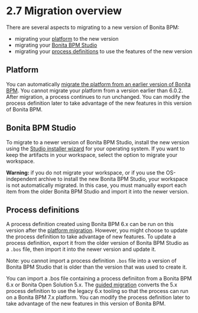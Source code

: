 # 2.7 Migration overview

There are several aspects to migrating to a new version of Bonita BPM: 

* migrating your [platform](#platform) to the new version
* migrating your [Bonita BPM Studio](#studio)
* migrating your [process definitions](#procdef) to use the features of the new version

## Platform

You can automatically [migrate the platform from an earlier version of Bonita BPM](/migrate-from-an-earlier-version-of-bonita-bpm.html). You cannot migrate your platform from a version earlier than 6.0.2\. 
After migration, a process continues to run unchanged. You can modify the process definition later to take advantage of the new features in this version of Bonita BPM.

## Bonita BPM Studio

To migrate to a newer version of Bonita BPM Studio, install the new version using the [Studio installer wizard](/bonita-bpm-studio-installation.html#installer) for your operating system.
If you want to keep the artifacts in your workspace, select the option to migrate your workspace. 

**Warning:** if you do not migrate your workspace, or if you use the OS-independent archive to install the new Bonita BPM Studio, 
your workspace is not automatically migrated. In this case, you must manually export each item from the older Bonita BPM Studio and import it into the newer version. 

## Process definitions

A process definition created using Bonita BPM 6.x can be run on this version after the [platform migration](/migrate-from-an-earlier-version-of-bonita-bpm.html). 
However, you might choose to update the process definition to take advantage of new features. 
To update a process definition, export it from the older version of Bonita BPM Studio as a `.bos` file, then import it into the 
newer version and update it.

Note: you cannot import a process definition `.bos` file into a version of Bonita BPM Studio that is older than the version 
that was used to create it.

You can import a .bos file containing a process definiiton from a Bonita BPM 6.x or Bonita Open Solution 5.x. 
The [guided migration](/migrate-a-process-from-bonita-open-solution-5x.html) converts the 5.x process definition to use the legacy 6.x tooling so that the process can run on a Bonita BPM 7.x platform. 
You can modify the process definition later to take advantage of the new features in this version of Bonita BPM.